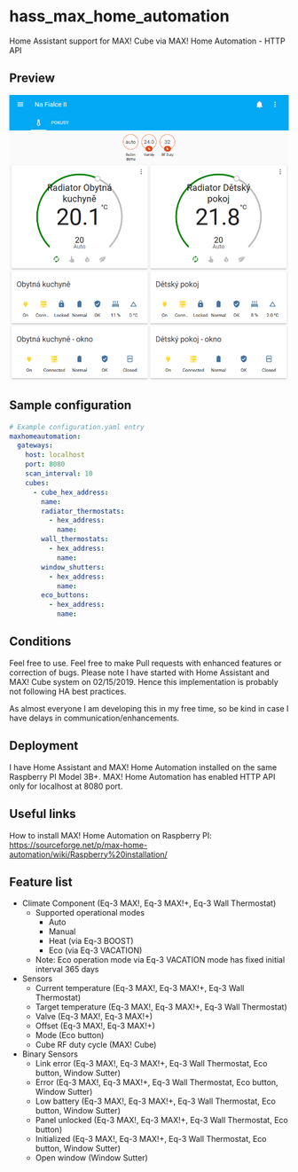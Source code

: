 # hass_max_home_automation
Home Assistant support for MAX! Cube via MAX! Home Automation - HTTP API

## Preview
![example screenshot](doc/screenshot.png)

## Sample configuration
```yaml
# Example configuration.yaml entry
maxhomeautomation:
  gateways:
    host: localhost
    port: 8080
    scan_interval: 10
    cubes:
      - cube_hex_address: 
        name: 
        radiator_thermostats:
          - hex_address:
            name: 
        wall_thermostats:
          - hex_address:
            name: 
        window_shutters:
          - hex_address:
            name: 
        eco_buttons:
          - hex_address:
            name:       
```
## Conditions
Feel free to use. Feel free to make Pull requests with enhanced features or correction of bugs.
Please note I have started with Home Assistant and MAX! Cube system on 02/15/2019. 
Hence this implementation is probably not following HA best practices.

As almost everyone I am developing this in my free time, so be kind in case I have delays in communication/enhancements.

## Deployment
I have Home Assistant and MAX! Home Automation installed on the same Raspberry PI Model 3B+.
MAX! Home Automation has enabled HTTP API only for localhost at 8080 port.

## Useful links
How to install MAX! Home Automation on Raspberry PI: https://sourceforge.net/p/max-home-automation/wiki/Raspberry%20installation/

## Feature list
* Climate Component (Eq-3 MAX!, Eq-3 MAX!+, Eq-3 Wall Thermostat)
  * Supported operational modes
    * Auto
    * Manual
    * Heat (via Eq-3 BOOST)
    * Eco (via Eq-3 VACATION)
  * Note: Eco operation mode via Eq-3 VACATION mode has fixed initial interval 365 days 
* Sensors
  * Current temperature (Eq-3 MAX!, Eq-3 MAX!+, Eq-3 Wall Thermostat)
  * Target temperature (Eq-3 MAX!, Eq-3 MAX!+, Eq-3 Wall Thermostat)
  * Valve (Eq-3 MAX!, Eq-3 MAX!+)
  * Offset (Eq-3 MAX!, Eq-3 MAX!+)
  * Mode (Eco button)
  * Cube RF duty cycle (MAX! Cube)
* Binary Sensors
  * Link error (Eq-3 MAX!, Eq-3 MAX!+, Eq-3 Wall Thermostat, Eco button, Window Sutter)
  * Error (Eq-3 MAX!, Eq-3 MAX!+, Eq-3 Wall Thermostat, Eco button, Window Sutter)
  * Low battery (Eq-3 MAX!, Eq-3 MAX!+, Eq-3 Wall Thermostat, Eco button, Window Sutter)
  * Panel unlocked (Eq-3 MAX!, Eq-3 MAX!+, Eq-3 Wall Thermostat, Eco button)
  * Initialized (Eq-3 MAX!, Eq-3 MAX!+, Eq-3 Wall Thermostat, Eco button, Window Sutter)
  * Open window (Window Sutter)
